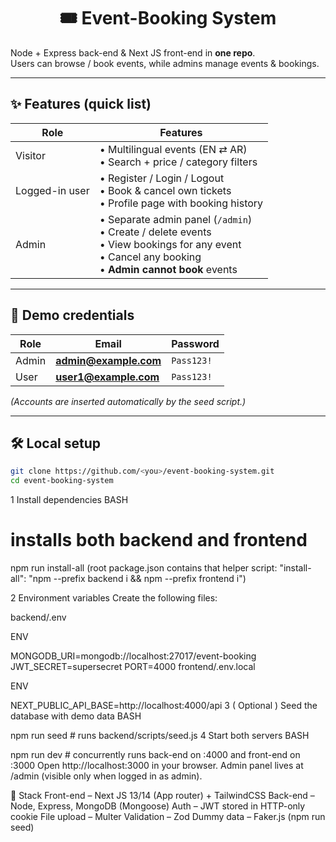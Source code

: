 <h1 align="center">🎟️ Event-Booking System</h1>

Node + Express back-end & Next JS front-end in **one repo**.  
Users can browse / book events, while admins manage events & bookings.

---

## ✨ Features (quick list)

| Role           | Features                                                                                                                                                     |
| -------------- | ------------------------------------------------------------------------------------------------------------------------------------------------------------ |
| Visitor        | • Multilingual events (EN ⇄ AR)<br/>• Search + price / category filters                                                                                      |
| Logged-in user | • Register / Login / Logout<br/>• Book & cancel own tickets<br/>• Profile page with booking history                                                          |
| Admin          | • Separate admin panel (`/admin`)<br/>• Create / delete events<br/>• View bookings for any event<br/>• Cancel any booking<br/>• **Admin cannot book** events |

---

## 🔐 Demo credentials

| Role  | Email                 | Password   |
| ----- | --------------------- | ---------- |
| Admin | **admin@example.com** | `Pass123!` |
| User  | **user1@example.com** | `Pass123!` |

_(Accounts are inserted automatically by the seed script.)_

---

## 🛠️ Local setup

```bash
git clone https://github.com/<you>/event-booking-system.git
cd event-booking-system
```

1 Install dependencies
BASH

# installs both backend and frontend

npm run install-all
(root package.json contains that helper script:
"install-all": "npm --prefix backend i && npm --prefix frontend i")

2 Environment variables
Create the following files:

backend/.env

ENV

MONGODB_URI=mongodb://localhost:27017/event-booking
JWT_SECRET=supersecret
PORT=4000
frontend/.env.local

ENV

NEXT_PUBLIC_API_BASE=http://localhost:4000/api
3 ( Optional ) Seed the database with demo data
BASH

npm run seed # runs backend/scripts/seed.js
4 Start both servers
BASH

npm run dev # concurrently runs back-end on :4000 and front-end on :3000
Open http://localhost:3000 in your browser.
Admin panel lives at /admin (visible only when logged in as admin).

🧩 Stack
Front-end – Next JS 13/14 (App router) + TailwindCSS
Back-end – Node, Express, MongoDB (Mongoose)
Auth – JWT stored in HTTP-only cookie
File upload – Multer
Validation – Zod
Dummy data – Faker.js (npm run seed)
